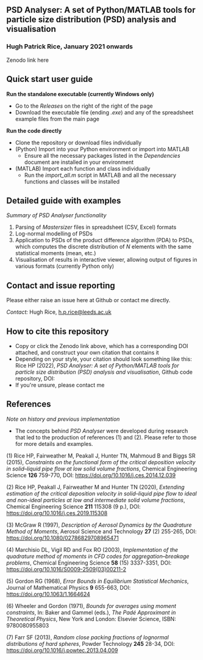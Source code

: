 ## **PSD Analyser: A set of Python/MATLAB tools for particle size distribution (PSD) analysis and visualisation**

### Hugh Patrick Rice, January 2021 onwards

Zenodo link here

## Quick start user guide

**Run the standalone executable (currently Windows only)**
- Go to the *Releases* on the right of the right of the page
- Download the executable file (ending *.exe*) and any of the spreadsheet example files from the main page

**Run the code directly**
- Clone the repository or download files individually
- (Python) Import into your Python environment or import into MATLAB
  - Ensure all the necessary packages listed in the *Dependencies* document are installed in your environment
- (MATLAB) Import each function and class individually
  - Run the *import_all.m* script in MATLAB and all the necessary functions and classes will be installed

## Detailed guide with examples

*Summary of PSD Analyser functionality*
1. Parsing of *Mastersizer* files in spreadsheet (CSV, Excel) formats
2. Log-normal modelling of PSDs
3. Application to PSDs of the product difference algorithm (PDA) to PSDs, which computes the discrete distribution of *N* elements with the same statistical moments (mean, etc.)
4. Visualisation of results in interactive viewer, allowing output of figures in various formats (currently Python only)



## Contact and issue reporting

Please either raise an issue here at Github or contact me directly.

*Contact:* Hugh Rice, h.p.rice@leeds.ac.uk

## How to cite this repository

- Copy or click the Zenodo link above, which has a corresponding DOI attached, and construct your own citation that contains it
- Depending on your style, your citation should look something like this: Rice HP (2022), *PSD Analyser: A set of Python/MATLAB tools for particle size distribution (PSD) analysis and visualisation*, Github code repository, DOI: 
- If you're unsure, please contact me

## References

*Note on history and previous implementation*
- The concepts behind *PSD Analyser* were developed during research that led to the production of references (1) and (2). Please refer to those for more details and examples.

(1) Rice HP, Fairweather M, Peakall J, Hunter TN, Mahmoud B and Biggs SR (2015), *Constraints on the functional form of the critical deposition velocity in solid–liquid pipe flow at low solid volume fractions*, Chemical Engineering Science **126** 759-770, DOI: https://doi.org/10.1016/j.ces.2014.12.039

(2) Rice HP, Peakall J, Fairweather M and Hunter TN (2020), *Extending estimation of the critical deposition velocity in solid–liquid pipe flow to ideal and non-ideal particles at low and intermediate solid volume fractions*, Chemical Engineering Science **211** 115308 (9 p.), DOI: https://doi.org/10.1016/j.ces.2019.115308

(3) McGraw R (1997), *Description of Aerosol Dynamics by the Quadrature Method of Moments*, Aerosol Science and Technology **27** (2) 255-265, DOI: https://doi.org/10.1080/02786829708965471

(4) Marchisio DL, Vigil RD and Fox RO (2003), *Implementation of the quadrature method of moments in CFD codes for aggregation–breakage problems*, Chemical Engineering Science **58** (15) 3337-3351, DOI: https://doi.org/10.1016/S0009-2509(03)00211-2

(5) Gordon RG (1968), *Error Bounds in Equilibrium Statistical Mechanics*, Journal of Mathematical Physics **9** 655-663, DOI: https://doi.org/10.1063/1.1664624

(6) Wheeler and Gordon (1971), *Bounds for averages using moment constraints*, In: Baker and Gammel (eds.), *The Padé Approximant in Theoretical Physics*, New York and London: Elsevier Science, ISBN: 9780080955803

(7) Farr SF (2013), *Random close packing fractions of lognormal distributions of hard spheres*, Powder Technology **245** 28-34, DOI: https://doi.org/10.1016/j.powtec.2013.04.009

